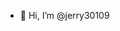 - 👋 Hi, I’m @jerry30109


<!---
jerry30109/jerry30109 is a ✨ special ✨ repository because its `README.md` (this file) appears on your GitHub profile.
You can click the Preview link to take a look at your changes.
--->
